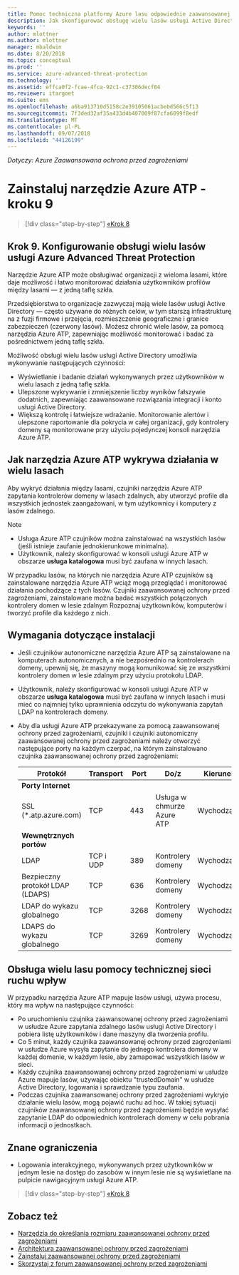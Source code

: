 ```yaml
---
title: Pomoc techniczna platformy Azure lasu odpowiednie zaawansowanej ochrony przed zagrożeniami | Dokumentacja firmy Microsoft
description: Jak skonfigurować obsługę wielu lasów usługi Active Directory w usłudze Azure ATP.
keywords: ''
author: mlottner
ms.author: mlottner
manager: mbaldwin
ms.date: 8/20/2018
ms.topic: conceptual
ms.prod: ''
ms.service: azure-advanced-threat-protection
ms.technology: ''
ms.assetid: effca0f2-fcae-4fca-92c1-c37306decf84
ms.reviewer: itargoet
ms.suite: ems
ms.openlocfilehash: a6ba913710d5158c2e39105061acbebd566c5f13
ms.sourcegitcommit: 7f3ded32af35a433d4b407009f87cfa6099f8edf
ms.translationtype: MT
ms.contentlocale: pl-PL
ms.lasthandoff: 09/07/2018
ms.locfileid: "44126199"
---
```

*Dotyczy: Azure Zaawansowana ochrona przed zagrożeniami*

# <a name="install-azure-atp---step-9"></a>Zainstaluj narzędzie Azure ATP - kroku 9

>[!div class="step-by-step"]
[«Krok 8](install-atp-step8-samr.md)

## <a name="step-9--set-up-azure-advanced-threat-protection-multi-forest-support"></a>Krok 9.  Konfigurowanie obsługi wielu lasów usługi Azure Advanced Threat Protection

Narzędzie Azure ATP może obsługiwać organizacji z wieloma lasami, które daje możliwość i łatwo monitorować działania użytkowników profilów między lasami — z jedną taflę szkła. 

Przedsiębiorstwa to organizacje zazwyczaj mają wiele lasów usługi Active Directory — często używane do różnych celów, w tym starszą infrastrukturę na z fuzji firmowe i przejęcia, rozmieszczenie geograficzne i granice zabezpieczeń (czerwony lasów). Możesz chronić wiele lasów, za pomocą narzędzia Azure ATP, zapewniając możliwość monitorować i badać za pośrednictwem jedną taflę szkła.

Możliwość obsługi wielu lasów usługi Active Directory umożliwia wykonywanie następujących czynności:
-   Wyświetlanie i badanie działań wykonywanych przez użytkowników w wielu lasach z jedną taflę szkła. 
-   Ulepszone wykrywanie i zmniejszenie liczby wyników fałszywie dodatnich, zapewniając zaawansowane rozwiązania integracji i konto usługi Active Directory. 
-   Większą kontrolę i łatwiejsze wdrażanie. Monitorowanie alertów i ulepszone raportowanie dla pokrycia w całej organizacji, gdy kontrolery domeny są monitorowane przy użyciu pojedynczej konsoli narzędzia Azure ATP.


## <a name="how-azure-atp-detects-activities-across-multiple-forests"></a>Jak narzędzia Azure ATP wykrywa działania w wielu lasach 

Aby wykryć działania między lasami, czujniki narzędzia Azure ATP zapytania kontrolerów domeny w lasach zdalnych, aby utworzyć profile dla wszystkich jednostek zaangażowani, w tym użytkownicy i komputery z lasów zdalnego. 

> [!NOTE]
> - Usługa Azure ATP czujników można zainstalować na wszystkich lasów (jeśli istnieje zaufanie jednokierunkowe minimalna).
> - Użytkownik, należy skonfigurować w konsoli usługi Azure ATP w obszarze **usługa katalogowa** musi być zaufana w innych lasach.


W przypadku lasów, na których nie narzędzia Azure ATP czujników są zainstalowane narzędzia Azure ATP wciąż mogą przeglądać i monitorować działania pochodzące z tych lasów. Czujniki zaawansowanej ochrony przed zagrożeniami, zainstalowane można badać wszystkich połączonych kontrolery domen w lesie zdalnym Rozpoznaj użytkowników, komputerów i tworzyć profile dla każdego z nich. 

## <a name="installation-requirements"></a>Wymagania dotyczące instalacji 

-   Jeśli czujników autonomiczne narzędzia Azure ATP są zainstalowane na komputerach autonomicznych, a nie bezpośrednio na kontrolerach domeny, upewnij się, że maszyny mogą komunikować się ze wszystkimi kontrolery domen w lesie zdalnym przy użyciu protokołu LDAP. 
- Użytkownik, należy skonfigurować w konsoli usługi Azure ATP w obszarze **usługa katalogowa** musi być zaufana w innych lasach i musi mieć co najmniej tylko uprawnienia odczytu do wykonywania zapytań LDAP na kontrolerach domeny.

- Aby dla usługi Azure ATP przekazywane za pomocą zaawansowanej ochrony przed zagrożeniami, czujniki i czujniki autonomiczny zaawansowanej ochrony przed zagrożeniami należy otworzyć następujące porty na każdym czerpać, na którym zainstalowano czujnika zaawansowanej ochrony przed zagrożeniami:

 
  |Protokół|Transport|Port|Do/z|Kierunek|
  |----|----|----|----|----|
  |**Porty Internet**||||
  |SSL (*.atp.azure.com)|TCP|443|Usługa w chmurze Azure ATP|Wychodzące|
  |**Wewnętrznych portów**||||           
  |LDAP|TCP i UDP|389|Kontrolery domeny|Wychodzące|
  |Bezpieczny protokół LDAP (LDAPS)|TCP|636|Kontrolery domeny|Wychodzące|
  |LDAP do wykazu globalnego|TCP|3268|Kontrolery domeny|Wychodzące|
  |LDAPS do wykazu globalnego|TCP|3269|Kontrolery domeny|Wychodzące|


## <a name="multi-forest-support-network-traffic-impact"></a>Obsługa wielu lasu pomocy technicznej sieci ruchu wpływ 

W przypadku narzędzia Azure ATP mapuje lasów usługi, używa procesu, który ma wpływ na następujące czynności:

-   Po uruchomieniu czujnika zaawansowanej ochrony przed zagrożeniami w usłudze Azure zapytania zdalnego lasów usługi Active Directory i pobiera listę użytkowników i dane maszyny dla tworzenia profilu.
-   Co 5 minut, każdy czujnika zaawansowanej ochrony przed zagrożeniami w usłudze Azure wysyła zapytanie do jednego kontrolera domeny w każdej domenie, w każdym lesie, aby zamapować wszystkich lasów w sieci.
-   Każdy czujnika zaawansowanej ochrony przed zagrożeniami w usłudze Azure mapuje lasów, używając obiektu "trustedDomain" w usłudze Active Directory, logowania i sprawdzanie typu zaufania.
-   Podczas czujnika zaawansowanej ochrony przed zagrożeniami wykryje działanie wielu lasów, mogą pojawić ruchu ad hoc. W takiej sytuacji czujników zaawansowanej ochrony przed zagrożeniami będzie wysyłać zapytanie LDAP do odpowiednich kontrolerach domeny w celu pobrania informacji o jednostkach. 

## <a name="known-limitations"></a>Znane ograniczenia
-   Logowania interakcyjnego, wykonywanych przez użytkowników w jednym lesie na dostęp do zasobów w innym lesie nie są wyświetlane na pulpicie nawigacyjnym usługi Azure ATP.


>[!div class="step-by-step"]
[«Krok 8](install-atp-step8-samr.md)


## <a name="see-also"></a>Zobacz też
- [Narzędzia do określania rozmiaru zaawansowanej ochrony przed zagrożeniami](http://aka.ms/aatpsizingtool)
- [Architektura zaawansowanej ochrony przed zagrożeniami](atp-architecture.md)
- [Zainstaluj zaawansowanej ochrony przed zagrożeniami](install-atp-step1.md)
- [Skorzystaj z forum zaawansowanej ochrony przed zagrożeniami](https://aka.ms/azureatpcommunity)

